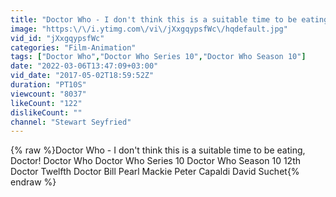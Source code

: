 ```yaml
---
title: "Doctor Who - I don't think this is a suitable time to be eating, Doctor!"
image: "https:\/\/i.ytimg.com\/vi\/jXxgqypsfWc\/hqdefault.jpg"
vid_id: "jXxgqypsfWc"
categories: "Film-Animation"
tags: ["Doctor Who","Doctor Who Series 10","Doctor Who Season 10"]
date: "2022-03-06T13:47:09+03:00"
vid_date: "2017-05-02T18:59:52Z"
duration: "PT10S"
viewcount: "8037"
likeCount: "122"
dislikeCount: ""
channel: "Stewart Seyfried"
---
```

{% raw %}Doctor Who - I don't think this is a suitable time to be eating, Doctor! Doctor Who Doctor Who Series 10 Doctor Who Season 10 12th Doctor Twelfth Doctor Bill Pearl Mackie Peter Capaldi David Suchet{% endraw %}
